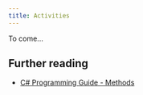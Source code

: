 ```yaml
---
title: Activities
---
```


To come...


## Further reading

- [C# Programming Guide - Methods](https://learn.microsoft.com/en-us/dotnet/csharp/programming-guide/classes-and-structs/methods)